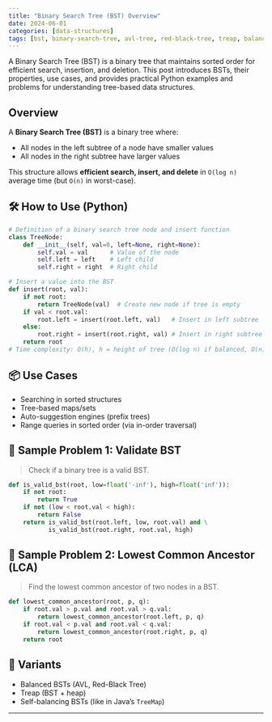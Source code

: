 ```yaml
---
title: "Binary Search Tree (BST) Overview"
date: 2024-06-01
categories: [data-structures]
tags: [bst, binary-search-tree, avl-tree, red-black-tree, treap, balanced-bst, data-structures, algorithms, python, coding-interview, leetcode, tutorial, guide, programming, in-order-traversal, range-query, lca, problem-solving, big-o, time-complexity, self-balancing-tree, tree-map]
---
```


A Binary Search Tree (BST) is a binary tree that maintains sorted order for efficient search, insertion, and deletion. This post introduces BSTs, their properties, use cases, and provides practical Python examples and problems for understanding tree-based data structures.

## Overview

A **Binary Search Tree (BST)** is a binary tree where:

- All nodes in the left subtree of a node have smaller values
- All nodes in the right subtree have larger values

This structure allows **efficient search, insert, and delete** in `O(log n)` average time (but `O(n)` in worst-case).

## 🛠️ How to Use (Python)

```python
# Definition of a binary search tree node and insert function
class TreeNode:
    def __init__(self, val=0, left=None, right=None):
        self.val = val      # Value of the node
        self.left = left    # Left child
        self.right = right  # Right child

# Insert a value into the BST
def insert(root, val):
    if not root:
        return TreeNode(val)  # Create new node if tree is empty
    if val < root.val:
        root.left = insert(root.left, val)   # Insert in left subtree
    else:
        root.right = insert(root.right, val) # Insert in right subtree
    return root
# Time complexity: O(h), h = height of tree (O(log n) if balanced, O(n) worst case)
```

## 📦 Use Cases

- Searching in sorted structures
- Tree-based maps/sets
- Auto-suggestion engines (prefix trees)
- Range queries in sorted order (via in-order traversal)

## 📘 Sample Problem 1: Validate BST

> Check if a binary tree is a valid BST.

```python
def is_valid_bst(root, low=float('-inf'), high=float('inf')):
    if not root:
        return True
    if not (low < root.val < high):
        return False
    return is_valid_bst(root.left, low, root.val) and \
           is_valid_bst(root.right, root.val, high)
```

## 📘 Sample Problem 2: Lowest Common Ancestor (LCA)

> Find the lowest common ancestor of two nodes in a BST.

```python
def lowest_common_ancestor(root, p, q):
    if root.val > p.val and root.val > q.val:
        return lowest_common_ancestor(root.left, p, q)
    if root.val < p.val and root.val < q.val:
        return lowest_common_ancestor(root.right, p, q)
    return root
```

## 🔁 Variants

- Balanced BSTs (AVL, Red-Black Tree)
- Treap (BST + heap)
- Self-balancing BSTs (like in Java’s `TreeMap`)

---


